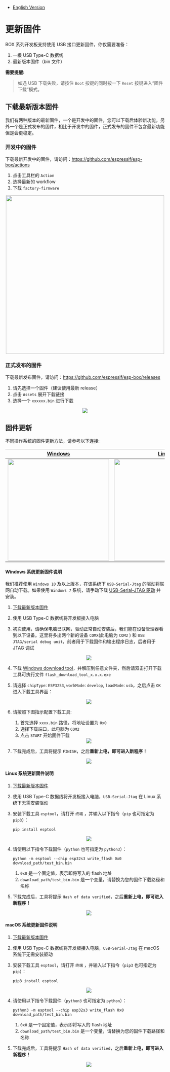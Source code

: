 * [English Version](./firmware_update.md)

# 更新固件

BOX 系列开发板支持使用 USB 接口更新固件，你仅需要准备：

1. 一根 USB Type-C 数据线
2. 最新版本固件（bin 文件）

**需要提醒:**
> 如遇 USB 下载失败，请按住 `Boot` 按键的同时按一下 `Reset` 按键进入“固件下载”模式。

## 下载最新版本固件

我们有两种版本的最新固件，一个是开发中的固件，您可以下载后体验新功能，另外一个是正式发布的固件，相比于开发中的固件，正式发布的固件不包含最新功能但是会更稳定。

### 开发中的固件

下载最新开发中的固件，请访问：https://github.com/espressif/esp-box/actions

1. 点击工具栏的 `Action`
2. 选择最新的 workflow
3. 下载 `factory-firmware`

<div align="center">
<img src="_static/Action.jpg" width="500px">
</div>

### 正式发布的固件

下载最新发布固件，请访问：https://github.com/espressif/esp-box/releases

1. 请先选择一个固件（建议使用最新 release）
2. 点击 `Assets` 展开下载链接
3. 选择一个 `xxxxxx.bin` 进行下载

<div align="center">
<img src="_static/bin_download.png">
</div>

## 固件更新

不同操作系统的固件更新方法，请参考以下连接:

| [Windows](#windows-系统更新固件说明) | [Linux](#linux-系统更新固件说明) | [macOS](#macos-系统更新固件说明) |
|:----:|:----:|:----:|
| [<img src="_static/windows-logo.png" width="320" align="center" />](#windows-系统更新固件说明) | [<img src="_static/linux-logo.png" width="320" align="center" />](#linux-系统更新固件说明) | [<img src="_static/macos-logo.jpg" width="320" align="center" />](#macos-系统更新固件说明) |

#### Windows 系统更新固件说明

我们推荐使用 `Windows 10` 及以上版本，在该系统下 `USB-Serial-Jtag` 的驱动将联网自动下载。如果使用 `Windows 7` 系统，请手动下载 [USB-Serial-JTAG 驱动](https://dl.espressif.com/dl/idf-driver/idf-driver-esp32-usb-jtag-2021-07-15.zip) 并安装。

1. [下载最新版本固件](#下载最新版本固件)
2. 使用 USB Type-C 数据线将开发板接入电脑
3. 初次使用，请确保电脑已联网，驱动正常自动安装后，我们能在设备管理器看到以下设备。这里将多出两个新的设备 `COMX`(此电脑为 `COM2` ) 和 `USB JTAG/serial debug unit`，前者用于下载固件和输出程序日志，后者用于 JTAG 调试

   <div align="center">
   <img src="_static/device_manager_usb_serial_jtag_cn.png">
   </div>

4. 下载 [Windows download tool](https://www.espressif.com/sites/default/files/tools/flash_download_tool_3.9.2_0.zip)，并解压到任意文件夹，然后请双击打开下载工具可执行文件 `flash_download_tool_x.x.x.exe`
5. 请选择 `chipType`: `ESP32S3`, `workMode`: `develop`, `loadMode`: `usb`，之后点击 `OK` 进入下载工具界面：

   <div align="center">
   <img src="_static/dl_tool_windows.png">
   </div>

6. 请按照下图指示配置下载工具:
   1. 首先选择 `xxxx.bin` 路径，将地址设置为 `0x0`
   2. 选择下载端口，此电脑为 `COM2` 
   3. 点击 `START` 开始固件下载

   <div align="center">
   <img src="_static/dl_tool_windows_2.png">
   </div>

7. 下载完成后，工具将提示 `FINISH`，之后**重新上电，即可进入新程序！**

   <div align="center">
   <img src="_static/dl_tool_windows_3.png">
   </div>


#### Linux 系统更新固件说明

1. [下载最新版本固件](#下载最新版本固件)
2. 使用 USB Type-C 数据线将开发板接入电脑，`USB-Serial-Jtag` 在 Linux 系统下无需安装驱动
3. 安装下载工具 `esptool`，请打开 `终端` ，并输入以下指令（`pip` 也可指定为 `pip3`）：

    ```
    pip install esptool
    ```

   <div align="center">
   <img src="_static/linux_install_esptool.png">
   </div>

4. 请使用以下指令下载固件（`python` 也可指定为 `python3`）：

    ```
    python -m esptool --chip esp32s3 write_flash 0x0 download_path/test_bin.bin
    ```

   1. `0x0` 是一个固定值，表示即将写入的 flash 地址
   2. `download_path/test_bin.bin` 是一个变量，请替换为您的固件下载路径和名称

5. 下载完成后，工具将提示 `Hash of data verified`，之后**重新上电，即可进入新程序！**

   <div align="center">
   <img src="_static/linux_download.png">
   </div>

#### macOS 系统更新固件说明

1. [下载最新版本固件](#下载最新版本固件)
2. 使用 USB Type-C 数据线将开发板接入电脑，`USB-Serial-Jtag` 在 macOS 系统下无需安装驱动
3. 安装下载工具 `esptool`，请打开 `终端` ，并输入以下指令（`pip3` 也可指定为 `pip`）：

    ```
    pip3 install esptool
    ```

   <div align="center">
   <img src="_static/macos_install_esptool.png">
   </div>

4. 请使用以下指令下载固件（`python3` 也可指定为 `python`）：

    ```
    python3 -m esptool --chip esp32s3 write_flash 0x0 download_path/test_bin.bin
    ```

   1. `0x0` 是一个固定值，表示即将写入的 flash 地址
   2. `download_path/test_bin.bin` 是一个变量，请替换为您的固件下载路径和名称

5. 下载完成后，工具将提示 `Hash of data verified`，之后**重新上电，即可进入新程序！**

   <div align="center">
   <img src="_static/macos_download.png">
   </div>